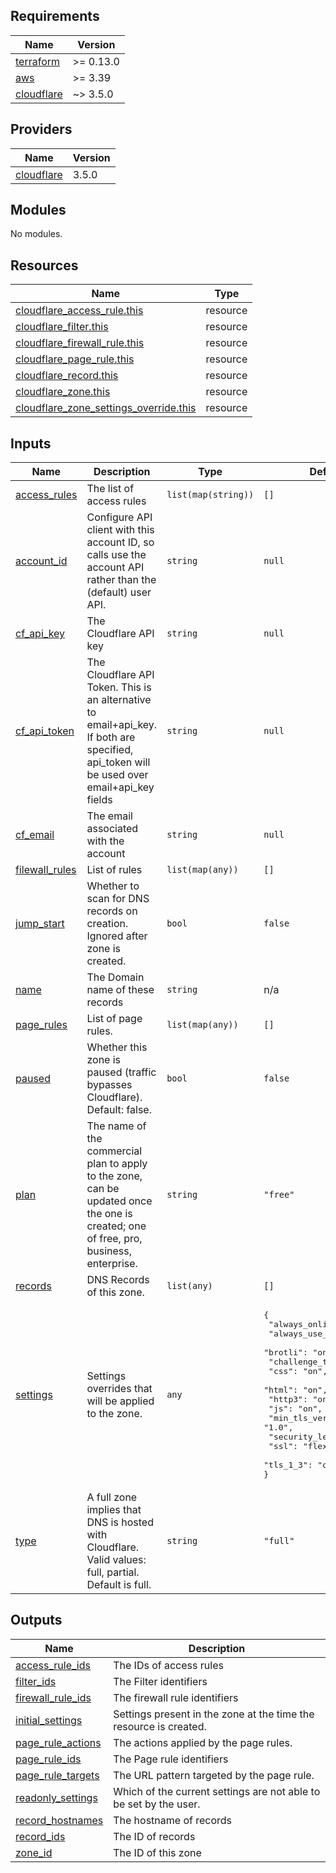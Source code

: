 ## Requirements

| Name | Version |
|------|---------|
| <a name="requirement_terraform"></a> [terraform](#requirement\_terraform) | >= 0.13.0 |
| <a name="requirement_aws"></a> [aws](#requirement\_aws) | >= 3.39 |
| <a name="requirement_cloudflare"></a> [cloudflare](#requirement\_cloudflare) | ~> 3.5.0 |

## Providers

| Name | Version |
|------|---------|
| <a name="provider_cloudflare"></a> [cloudflare](#provider\_cloudflare) | 3.5.0 |

## Modules

No modules.

## Resources

| Name | Type |
|------|------|
| [cloudflare_access_rule.this](https://registry.terraform.io/providers/cloudflare/cloudflare/latest/docs/resources/access_rule) | resource |
| [cloudflare_filter.this](https://registry.terraform.io/providers/cloudflare/cloudflare/latest/docs/resources/filter) | resource |
| [cloudflare_firewall_rule.this](https://registry.terraform.io/providers/cloudflare/cloudflare/latest/docs/resources/firewall_rule) | resource |
| [cloudflare_page_rule.this](https://registry.terraform.io/providers/cloudflare/cloudflare/latest/docs/resources/page_rule) | resource |
| [cloudflare_record.this](https://registry.terraform.io/providers/cloudflare/cloudflare/latest/docs/resources/record) | resource |
| [cloudflare_zone.this](https://registry.terraform.io/providers/cloudflare/cloudflare/latest/docs/resources/zone) | resource |
| [cloudflare_zone_settings_override.this](https://registry.terraform.io/providers/cloudflare/cloudflare/latest/docs/resources/zone_settings_override) | resource |

## Inputs

| Name | Description | Type | Default | Required |
|------|-------------|------|---------|:--------:|
| <a name="input_access_rules"></a> [access\_rules](#input\_access\_rules) | The list of access rules | `list(map(string))` | `[]` | no |
| <a name="input_account_id"></a> [account\_id](#input\_account\_id) | Configure API client with this account ID, so calls use the account API rather than the (default) user API. | `string` | `null` | no |
| <a name="input_cf_api_key"></a> [cf\_api\_key](#input\_cf\_api\_key) | The Cloudflare API key | `string` | `null` | no |
| <a name="input_cf_api_token"></a> [cf\_api\_token](#input\_cf\_api\_token) | The Cloudflare API Token. This is an alternative to email+api\_key. If both are specified, api\_token will be used over email+api\_key fields | `string` | `null` | no |
| <a name="input_cf_email"></a> [cf\_email](#input\_cf\_email) | The email associated with the account | `string` | `null` | no |
| <a name="input_filewall_rules"></a> [filewall\_rules](#input\_filewall\_rules) | List of rules | `list(map(any))` | `[]` | no |
| <a name="input_jump_start"></a> [jump\_start](#input\_jump\_start) | Whether to scan for DNS records on creation. Ignored after zone is created. | `bool` | `false` | no |
| <a name="input_name"></a> [name](#input\_name) | The Domain name of these records | `string` | n/a | yes |
| <a name="input_page_rules"></a> [page\_rules](#input\_page\_rules) | List of page rules. | `list(map(any))` | `[]` | no |
| <a name="input_paused"></a> [paused](#input\_paused) | Whether this zone is paused (traffic bypasses Cloudflare). Default: false. | `bool` | `false` | no |
| <a name="input_plan"></a> [plan](#input\_plan) | The name of the commercial plan to apply to the zone, can be updated once the one is created; one of free, pro, business, enterprise. | `string` | `"free"` | no |
| <a name="input_records"></a> [records](#input\_records) | DNS Records of this zone. | `list(any)` | `[]` | no |
| <a name="input_settings"></a> [settings](#input\_settings) | Settings overrides that will be applied to the zone. | `any` | <pre>{<br>  "always_online": "on",<br>  "always_use_https": "on",<br>  "brotli": "on",<br>  "challenge_ttl": "1800",<br>  "css": "on",<br>  "html": "on",<br>  "http3": "on",<br>  "js": "on",<br>  "min_tls_version": "1.0",<br>  "security_level": "high",<br>  "ssl": "flexible",<br>  "tls_1_3": "on"<br>}</pre> | no |
| <a name="input_type"></a> [type](#input\_type) | A full zone implies that DNS is hosted with Cloudflare. Valid values: full, partial. Default is full. | `string` | `"full"` | no |

## Outputs

| Name | Description |
|------|-------------|
| <a name="output_access_rule_ids"></a> [access\_rule\_ids](#output\_access\_rule\_ids) | The IDs of access rules |
| <a name="output_filter_ids"></a> [filter\_ids](#output\_filter\_ids) | The Filter identifiers |
| <a name="output_firewall_rule_ids"></a> [firewall\_rule\_ids](#output\_firewall\_rule\_ids) | The firewall rule identifiers |
| <a name="output_initial_settings"></a> [initial\_settings](#output\_initial\_settings) | Settings present in the zone at the time the resource is created. |
| <a name="output_page_rule_actions"></a> [page\_rule\_actions](#output\_page\_rule\_actions) | The actions applied by the page rules. |
| <a name="output_page_rule_ids"></a> [page\_rule\_ids](#output\_page\_rule\_ids) | The Page rule identifiers |
| <a name="output_page_rule_targets"></a> [page\_rule\_targets](#output\_page\_rule\_targets) | The URL pattern targeted by the page rule. |
| <a name="output_readonly_settings"></a> [readonly\_settings](#output\_readonly\_settings) | Which of the current settings are not able to be set by the user. |
| <a name="output_record_hostnames"></a> [record\_hostnames](#output\_record\_hostnames) | The hostname of records |
| <a name="output_record_ids"></a> [record\_ids](#output\_record\_ids) | The ID of records |
| <a name="output_zone_id"></a> [zone\_id](#output\_zone\_id) | The ID of this zone |
